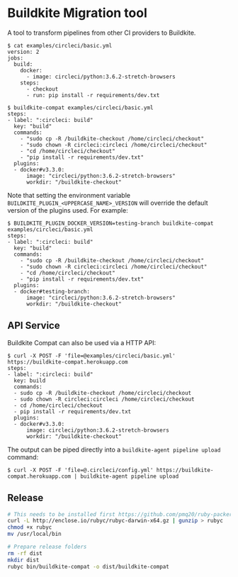 # Buildkite Migration tool

A tool to transform pipelines from other CI providers to Buildkite.

```shell
$ cat examples/circleci/basic.yml
version: 2
jobs:
  build:
    docker:
      - image: circleci/python:3.6.2-stretch-browsers
    steps:
      - checkout
      - run: pip install -r requirements/dev.txt

$ buildkite-compat examples/circleci/basic.yml
steps:
- label: ":circleci: build"
  key: "build"
  commands:
    - "sudo cp -R /buildkite-checkout /home/circleci/checkout"
    - "sudo chown -R circleci:circleci /home/circleci/checkout"
    - "cd /home/circleci/checkout"
    - "pip install -r requirements/dev.txt"
  plugins:
  - docker#v3.3.0:
      image: "circleci/python:3.6.2-stretch-browsers"
      workdir: "/buildkite-checkout"
```

Note that setting the environment variable `BUILDKITE_PLUGIN_<UPPERCASE_NAME>_VERSION` will override the default version of the plugins used. For example:

```
$ BUILDKITE_PLUGIN_DOCKER_VERSION=testing-branch buildkite-compat examples/circleci/basic.yml
steps:
- label: ":circleci: build"
  key: "build"
  commands:
    - "sudo cp -R /buildkite-checkout /home/circleci/checkout"
    - "sudo chown -R circleci:circleci /home/circleci/checkout"
    - "cd /home/circleci/checkout"
    - "pip install -r requirements/dev.txt"
  plugins:
  - docker#testing-branch:
      image: "circleci/python:3.6.2-stretch-browsers"
      workdir: "/buildkite-checkout"
```

## API Service

Buildkite Compat can also be used via a HTTP API:

```shell
$ curl -X POST -F 'file=@examples/circleci/basic.yml' https://buildkite-compat.herokuapp.com
steps:
- label: ":circleci: build"
  key: build
  commands:
  - sudo cp -R /buildkite-checkout /home/circleci/checkout
  - sudo chown -R circleci:circleci /home/circleci/checkout
  - cd /home/circleci/checkout
  - pip install -r requirements/dev.txt
  plugins:
  - docker#v3.3.0:
      image: circleci/python:3.6.2-stretch-browsers
      workdir: "/buildkite-checkout"
```

The output can be piped directly into a `buildkite-agent pipeline upload` command:

```shell
$ curl -X POST -F 'file=@.circleci/config.yml' https://buildkite-compat.herokuapp.com | buildkite-agent pipeline upload
```

## Release

```bash
# This needs to be installed first https://github.com/pmq20/ruby-packer
curl -L http://enclose.io/rubyc/rubyc-darwin-x64.gz | gunzip > rubyc
chmod +x rubyc
mv /usr/local/bin

# Prepare release folders
rm -rf dist
mkdir dist
rubyc bin/buildkite-compat -o dist/buildkite-compat
```
